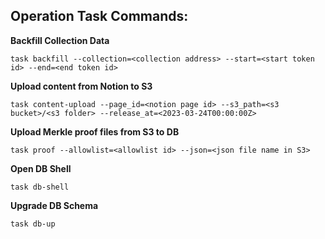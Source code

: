 ## Operation Task Commands:

**Backfill Collection Data**
```
task backfill --collection=<collection address> --start=<start token id> --end=<end token id>
```

**Upload content from Notion to S3**
```
task content-upload --page_id=<notion page id> --s3_path=<s3 bucket>/<s3 folder> --release_at=<2023-03-24T00:00:00Z>
```

**Upload Merkle proof files from S3 to DB**
```
task proof --allowlist=<allowlist id> --json=<json file name in S3>
```

**Open DB Shell**
```
task db-shell
```

**Upgrade DB Schema**
```
task db-up
```